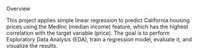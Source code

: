 Overview

This project applies simple linear regression to predict California housing prices using the MedInc (median income) feature, which has the highest correlation with the target variable (price). The goal is to perform Exploratory Data Analysis (EDA), train a regression model, evaluate it, and visualize the results.
